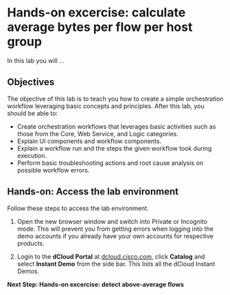 # Hands-on excercise: calculate average bytes per flow per host group
In this lab you will ...

## Objectives

The objective of this lab is to teach you how to create a simple orchestration workflow leveraging basic concepts and principles. After this lab, you should be able to:

* Create orchestration workflows that leverages basic activities such as those from the Core, Web Service, and Logic categories.
* Explain UI components and workflow components.
* Explain a workflow run and the steps the given workflow took during execution.
* Perform basic troubleshooting actions and root cause analysis on possible workflow errors.

## Hands-on: Access the lab environment

Follow these steps to access the lab environment.

1.  Open the new browser window and switch into Private or Incognito mode. This will prevent you from getting errors when logging into the demo accounts if you already have your own accounts for respective products.

2.  Login to the **dCloud Portal** at [dcloud.cisco.com](http://dcloud.cisco.com/),
  click **Catalog** and select **Instant Demo** from the side bar. This lists
  all the dCloud Instant Demos.

**Next Step: Hands-on excercise: detect above-average flows**
